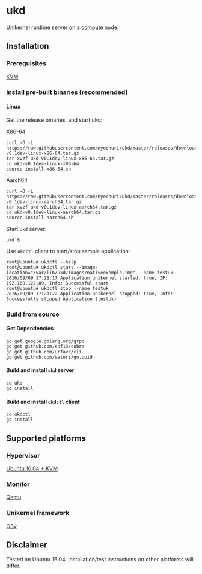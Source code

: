 # ukd

Unikernel runtime server on a compute node.

## Installation

### Prerequisites

[KVM](https://help.ubuntu.com/community/KVM/Installation)

### Install pre-built binaries (recommended)

#### Linux

Get the release binaries, and start ukd:

X86-64
```
curl -O -L https://raw.githubusercontent.com/myechuri/ukd/master/releases/download/v0.1dev/ukd-v0.1dev-linux-x86-64.tar.gz
tar xvzf ukd-v0.1dev-linux-x86-64.tar.gz 
cd ukd-v0.1dev-linux-x86-64
source install-x86-64.sh
```

Aarch64
```
curl -O -L https://raw.githubusercontent.com/myechuri/ukd/master/releases/download/v0.1dev/ukd-v0.1dev-linux-aarch64.tar.gz
tar xvzf ukd-v0.1dev-linux-aarch64.tar.gz
cd ukd-v0.1dev-linux-aarch64.tar.gz
source install-aarch64.sh
```

Start ``ukd`` server:
```
ukd &
```

Use ``ukdctl`` client to start/stop sample application:
```
root@ubuntu# ukdctl --help
root@ubuntu# ukdctl start --image-location="/var/lib/ukd/images/nativeexample.img" --name testuk
2016/09/09 17:21:17 Application unikernel started: true, IP: 192.168.122.89, Info: Successful start
root@ubuntu# ukdctl stop --name testuk
2016/09/09 17:21:22 Application unikernel stopped: true, Info: Successfully stopped Application (testuk)
```

### Build from source

#### Get Dependencies
```
go get google.golang.org/grpc
go get github.com/spf13/cobra
go get github.com/urfave/cli
go get github.com/satori/go.uuid
```

#### Build and install ``ukd`` server

```
cd ukd
go install
```

#### Build and install ``ukdctl`` client

```
cd ukdctl
go install
```

## Supported platforms

### Hypervisor

[Ubuntu 16.04 + KVM](http://releases.ubuntu.com/16.04/)

### Monitor

[Qemu](http://wiki.qemu.org/Main_Page)

### Unikernel framework

[OSv](http://osv.io/)

## Disclaimer

Tested on Ubuntu 16.04. Installation/test instructions on other platforms will differ.


